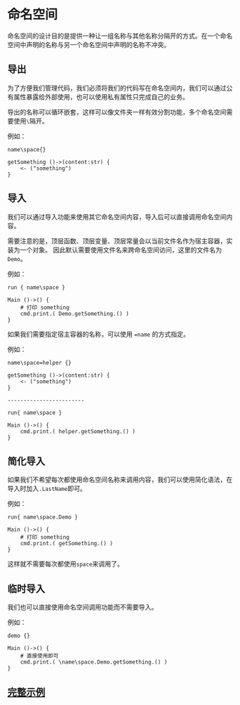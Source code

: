 # 命名空间
命名空间的设计目的是提供一种让一组名称与其他名称分隔开的方式。在一个命名空间中声明的名称与另一个命名空间中声明的名称不冲突。

## 导出
为了方便我们管理代码，我们必须将我们的代码写在命名空间内，我们可以通过公有属性暴露给外部使用，也可以使用私有属性只完成自己的业务。

导出的名称可以循环嵌套，这样可以像文件夹一样有效分割功能，多个命名空间需要使用`\`隔开。

例如：
```
name\space{}

getSomething ()->(content:str) {
    <- ("something")
}
```
## 导入
我们可以通过导入功能来使用其它命名空间内容，导入后可以直接调用命名空间内容。

需要注意的是，顶层函数、顶层变量、顶层常量会以当前文件名作为宿主容器，实装为一个对象。
因此默认需要使用文件名来跨命名空间访问，这里的文件名为`Demo`。

例如：
```
run { name\space }

Main ()->() {
    # 打印 something
    cmd.print.( Demo.getSomething.() )
}
```

如果我们需要指定宿主容器的名称，可以使用 `=name` 的方式指定。

例如：
```
name\space=helper {}

getSomething ()->(content:str) {
    <- ("something")
}

------------------------

run{ name\space }

Main ()->() {
    cmd.print.( helper.getSomething.() )
}
```
## 简化导入
如果我们不希望每次都使用命名空间名称来调用内容，我们可以使用简化语法，在导入时加入`.LastName`即可。

例如：
```
run{ name\space.Demo }

Main ()->() {
    # 打印 something
    cmd.print.( getSomething.() )
}
```
这样就不需要每次都使用`space`来调用了。
## 临时导入
我们也可以直接使用命名空间调用功能而不需要导入。

例如：
```
demo {}

Main ()->() {
    # 直接使用即可
    cmd.print.( \name\space.Demo.getSomething.() )    
}
```

## [完整示例](../example.xs)
